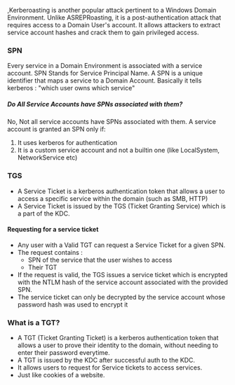 ,Kerberoasting is another popular attack pertinent to a Windows Domain Environment. Unlike ASREPRoasting, it is a post-authentication attack that requires access to a Domain User's account. It allows attackers to extract service account hashes and crack them to gain privileged access.
### SPN

Every service in a Domain Environment is associated with a service account. SPN Stands for Service Principal Name. A SPN is a unique identifier that maps a service to a Domain Account. Basically it tells kerberos : "which user owns which service"

##### Do All Service Accounts have SPNs associated with them?

No, Not all service accounts have SPNs associated with them. A service account is granted an SPN only if:

1. It uses kerberos for authentication
2. It is a custom service account and not a builtin one (like LocalSystem, NetworkService etc)

### TGS

- A Service Ticket is a kerberos authentication token that allows a user to access a specific service within the domain (such as SMB, HTTP)
- A Service Ticket is issued by the TGS (Ticket Granting Service) which is a part of the KDC.

#### Requesting for a service ticket

- Any user with a Valid TGT can request a Service Ticket for a given SPN.
- The request contains :
    - SPN of the service that the user wishes to access
    - Their TGT
- If the request is valid, the TGS issues a service ticket which is encrypted with the NTLM hash of the service account associated with the provided SPN.
- The service ticket can only be decrypted by the service account whose password hash was used to encrypt it

### What is a TGT?

- A TGT (Ticket Granting Ticket) is a kerberos authentication token that allows a user to prove their identity to the domain, without needing to enter their password everytime.
- A TGT is issued by the KDC after successful auth to the KDC.
- It allows users to request for Service tickets to access services.
- Just like cookies of a website.